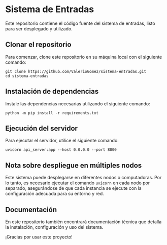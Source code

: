 Sistema de Entradas
===================

Este repositorio contiene el código fuente del sistema de entradas, listo para ser desplegado y utilizado.

Clonar el repositorio
---------------------

Para comenzar, clone este repositorio en su máquina local con el siguiente comando:

    git clone https://github.com/ValerioGomez/sistema-entradas.git
    cd sistema-entradas

Instalación de dependencias
---------------------------

Instale las dependencias necesarias utilizando el siguiente comando:

    python -m pip install -r requirements.txt

Ejecución del servidor
----------------------

Para ejecutar el servidor, utilice el siguiente comando:

    uvicorn api_server:app --host 0.0.0.0 --port 8000

Nota sobre despliegue en múltiples nodos
----------------------------------------

Este sistema puede desplegarse en diferentes nodos o computadoras. Por lo tanto, es necesario ejecutar el comando
`uvicorn` en cada nodo por separado, asegurándose de que cada instancia se ejecute con la configuración adecuada
para su entorno y red.

Documentación
-------------

En este repositorio también encontrará documentación técnica que detalla la instalación, configuración y uso del sistema.

¡Gracias por usar este proyecto!
